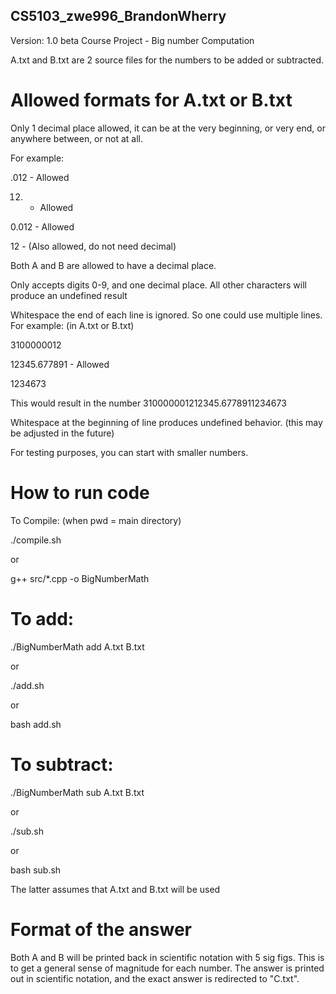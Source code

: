 ## CS5103_zwe996_BrandonWherry
Version: 1.0 beta
Course Project - Big number Computation

A.txt and B.txt are 2 source files for the numbers to be added or subtracted.



# Allowed formats for A.txt or B.txt

Only 1 decimal place allowed, it can be at the very beginning, or very end, or anywhere between, or not at all.

For example:

 .012 - Allowed

  12. - Allowed

0.012 - Allowed

   12 - (Also allowed, do not need decimal)

Both A and B are allowed to have a decimal place.

Only accepts digits 0-9, and one decimal place. All other characters will produce an undefined result

Whitespace the end of each line is ignored. So one could use multiple lines.
For example: (in A.txt or B.txt)

3100000012

12345.677891   - Allowed

1234673

This would result in the number 310000001212345.6778911234673

Whitespace at the beginning of line produces undefined behavior. (this may be adjusted in the future)

For testing purposes, you can start with smaller numbers.


# How to run code
To Compile: (when pwd = main directory)

./compile.sh

or

g++ src/*.cpp -o BigNumberMath 



# To add:

./BigNumberMath add A.txt B.txt

or 

./add.sh

or

bash add.sh


# To subtract:

./BigNumberMath sub A.txt B.txt

or 

./sub.sh

or

bash sub.sh

The latter assumes that A.txt and B.txt will be used

# Format of the answer
Both A and B will be printed back in scientific notation with 5 sig figs.
This is to get a general sense of magnitude for each number.
The answer is printed out in scientific notation, and
the exact answer is redirected to "C.txt".

